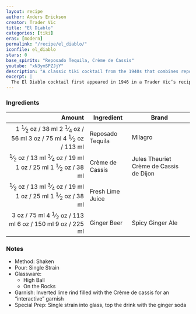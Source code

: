 ```yaml
---
layout: recipe
author: Anders Erickson
creator: Trader Vic
title: "El Diablo"
categories: [tiki]
eras: [modern]
permalink: "/recipe/el_diablo/"
iconfile: el_diablo
stars: 0
base_spirits: "Reposado Tequila, Crème de Cassis"
youtube: "xN3ymSPZJjY"
description: "A classic tiki cocktail from the 1940s that combines reposado tequila with the sweet blackcurrant flavor of crème de cassis and spicy ginger beer."
excerpt: |
  The El Diablo cocktail first appeared in 1946 in a Trader Vic’s recipe book. It features tequila, crème de cassis, lime and ginger beer.
---
```


### Ingredients

| Amount | Ingredient       | Brand                                   |
| -----: | ---------------- | --------------------------------------- |
| <span class="onex active">1 <sup>1</sup>&frasl;<sub>2</sub> oz  / 38 ml</span> <span class="onehalfx">2 <sup>1</sup>&frasl;<sub>4</sub> oz  / 56 ml</span> <span class="twox">3 oz  / 75 ml</span> <span class="threex">4 <sup>1</sup>&frasl;<sub>2</sub> oz  / 113 ml</span>| Reposado Tequila | Milagro                                 |
| <span class="onex active"> <sup>1</sup>&frasl;<sub>2</sub> oz  / 13 ml</span> <span class="onehalfx"> <sup>3</sup>&frasl;<sub>4</sub> oz  / 19 ml</span> <span class="twox">1 oz  / 25 ml</span> <span class="threex">1 <sup>1</sup>&frasl;<sub>2</sub> oz  / 38 ml</span>| Crème de Cassis  | Jules Theuriet Crème de Cassis de Dijon |
| <span class="onex active"> <sup>1</sup>&frasl;<sub>2</sub> oz  / 13 ml</span> <span class="onehalfx"> <sup>3</sup>&frasl;<sub>4</sub> oz  / 19 ml</span> <span class="twox">1 oz  / 25 ml</span> <span class="threex">1 <sup>1</sup>&frasl;<sub>2</sub> oz  / 38 ml</span>| Fresh Lime Juice |
|   <span class="onex active">3 oz  / 75 ml</span> <span class="onehalfx">4 <sup>1</sup>&frasl;<sub>2</sub> oz  / 113 ml</span> <span class="twox">6 oz  / 150 ml</span> <span class="threex">9 oz  / 225 ml</span>| Ginger Beer      | Spicy Ginger Ale                        |

### Notes

- Method: Shaken
- Pour: Single Strain
- Glassware:
  - High Ball
  - On the Rocks
- Garnish: Inverted lime rind filled with the Crème de cassis for an “interactive” garnish
- Special Prep: Single strain into glass, top the drink with the ginger soda

    
<script type="application/ld+json">
{
  "@context": "https://schema.org",
  "@type": "Recipe",
  "author": {
    "@type": "Person",
    "name": "{{ page.author }}"
    },
  "image": "{%- for page in page.categories limit: 1 %}{% assign cat = site.data.categories | where: "slug", page | first %}{{ site.url }}{{ site.baseurl}}/assets/images/category_{{cat.slug}}.svg{% endfor -%}",
  "description": "{{ page.excerpt | strip_html | replace: '"', "'" }}",
  "recipeIngredient": [
  "1.5 oz Reposado Tequila",
  "0.5 oz Crème de Cassis ",
  "0.5 oz Fresh Lime Juice",
  "3 oz Ginger Beer "
    ],
  "name": "{{ page.title }}",
  "recipeInstructions": [
    {
      "@type": "HowToStep",
      "text": "- Method: Shaken"
    },
    {
      "@type": "HowToStep",
      "text": "- Pour: Single Strain"
    },
    {
      "@type": "HowToStep",
      "text": "- Glassware:"
    },
    {
      "@type": "HowToStep",
      "text": "  - High Ball"
    },
    {
      "@type": "HowToStep",
      "text": "  - On the Rocks"
    },
    {
      "@type": "HowToStep",
      "text": "- Garnish: Inverted lime rind filled with the Crème de cassis for an “interactive” garnish"
    },
    {
      "@type": "HowToStep",
      "text": "- Special Prep: Single strain into glass, top the drink with the ginger soda"
    }
    ],
  "recipeYield": "1 cocktail",
  "recipeCategory": "cocktail",
  {% if page.stars and site.data.ratings[page.iconfile].ratings -%}"aggregateRating": {
   "@type": "AggregateRating",
   "ratingValue": "{%- include stars_metadata.html %}",
   "bestRating": "5",
   "reviewCount": "2"},{%- endif %}
  "recipeCuisine": "global",
  "prepTime": "PT20M",
  "cookTime": "PT15S",
  "keywords": "{{ page.title }}, cocktail, {{ page.eras }}, {%- include category_metadata.html -%}, {%- include spirits_metadata.html -%}"
}
</script>

    